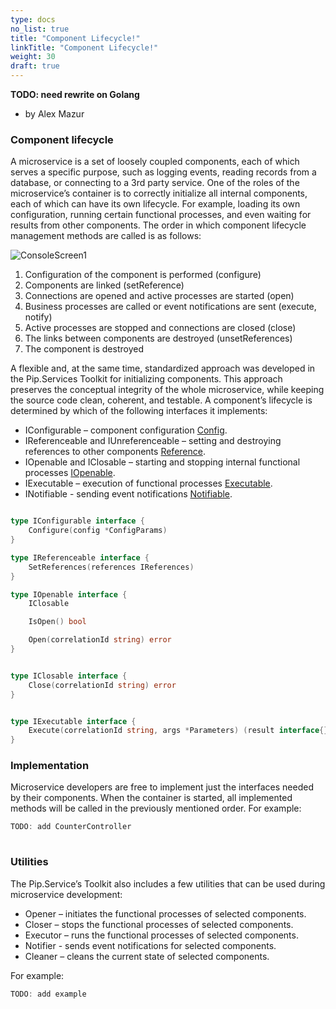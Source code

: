 ```yaml
---
type: docs
no_list: true
title: "Component Lifecycle!"
linkTitle: "Component Lifecycle!"
weight: 30
draft: true
---
```


**TODO: need rewrite on Golang**

- by Alex Mazur

### Component lifecycle

A microservice is a set of loosely coupled components, each of which serves a specific purpose, such as logging events, reading records from a database, or connecting to a 3rd party service.
One of the roles of the microservice’s container is to correctly initialize all internal components, each of which can have its own lifecycle. For example, loading its own configuration, running certain functional processes, and even waiting for results from other components. The order in which component lifecycle management methods are called is as follows:

![ConsoleScreen1](/images/tutorials/component_lifecycle/component_lifecycle_scheme.png)

1. Configuration of the component is performed (configure)
2. Components are linked (setReference)
3. Connections are opened and active processes are started (open)
4. Business processes are called or event notifications are sent (execute, notify)
5. Active processes are stopped and connections are closed (close)
6. The links between components are destroyed (unsetReferences)
7. The component is destroyed

A flexible and, at the same time, standardized approach was developed in the Pip.Services Toolkit for initializing components. This approach preserves the conceptual integrity of the whole microservice, while keeping the source code clean, coherent, and testable. A component’s lifecycle is determined by which of the following interfaces it implements:

- IConfigurable – component configuration [Config](../../commons/config).
- IReferenceable and IUnreferenceable – setting and destroying references to other components [Reference](../../commons/refer/reference).
- IOpenable and IClosable – starting and stopping internal functional processes [IOpenable](../../commons/run/iopenable).
- IExecutable – execution of functional processes [Executable](../../commons/run/iexecutable).
- INotifiable - sending event notifications [Notifiable](../../commons/run/inotifiable).

```go

type IConfigurable interface {
	Configure(config *ConfigParams)
}

type IReferenceable interface {
	SetReferences(references IReferences)
}

type IOpenable interface {
	IClosable

	IsOpen() bool

	Open(correlationId string) error
}


type IClosable interface {
	Close(correlationId string) error
}


type IExecutable interface {
	Execute(correlationId string, args *Parameters) (result interface{}, err error)
}

```

### Implementation

Microservice developers are free to implement just the interfaces needed by their components. When the container is started, all implemented methods will be called in the previously mentioned order. 
For example: 

```go
TODO: add CounterController
    
```
### Utilities
The Pip.Service’s Toolkit also includes a few utilities that can be used during microservice development:
- Opener – initiates the functional processes of selected components.
- Closer – stops the functional processes of selected components.
- Executor – runs the functional processes of selected components.
- Notifier - sends event notifications for selected components.
- Cleaner – cleans the current state of selected components.


For example:

```go
TODO: add example
```

